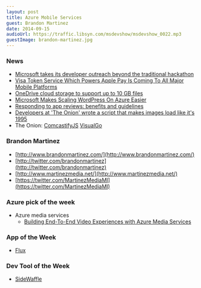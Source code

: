 ```yaml
---
layout: post
title: Azure Mobile Services
guest: Brandon Martinez
date: 2014-09-15
audioUrl: https://traffic.libsyn.com/msdevshow/msdevshow_0022.mp3
guestImage: brandon-martinez.jpg
---
```


### News

 - [Microsoft takes its developer outreach beyond the traditional hackathon](http://www.zdnet.com/microsoft-takes-its-developer-outreach-beyond-the-traditional-hackathon-7000033577/)
 - [Visa Token Service Which Powers Apple Pay Is Coming To All Major Mobile Platforms](http://wmpoweruser.com/visa-token-service-which-powers-apple-pay-is-coming-to-all-major-mobile-platforms/)
 - [OneDrive cloud storage to support up to 10 GB files](http://www.zdnet.com/its-official-microsofts-onedrive-cloud-storage-to-support-up-to-10-gb-files-7000033546)
 - [Microsoft Makes Scaling WordPress On Azure Easier](http://techcrunch.com/2014/09/10/microsoft-makes-scaling-wordpress-on-azure-easier/)
 - [Responding to app reviews: benefits and guidelines](http://blogs.windows.com/buildingapps/2014/09/11/responding-to-app-reviews-benefits-and-guidelines/)
 - [Developers at 'The Onion' wrote a script that makes images load like it's 1995](http://www.theverge.com/2014/9/12/6141973/the-onion-developers-wrote-a-script-that-makes-images-load-like-its-1995)
  - The Onion: [ComcastifyJS](http://theonion.github.io/comcastifyjs/)
[VisualGo](http://www.comp.nus.edu.sg/~stevenha/visualization/index.html)

### Brandon Martinez

 - [http://www.brandonmartinez.com/](http://www.brandonmartinez.com/)
 - [http://twitter.com/brandonmartinez](http://twitter.com/brandonmartinez)
 - [http://www.martinezmedia.net/](http://www.martinezmedia.net/)
 - [https://twitter.com/MartinezMediaMI](https://twitter.com/MartinezMediaMI)

### Azure pick of the week

 - Azure media services
   - [Building End-To-End Video Experiences with Azure Media Services](http://channel9.msdn.com/Events/Build/2014/3-610)

### App of the Week

 - [Flux](https://justgetflux.com/)

### Dev Tool of the Week

 - [SideWaffle](http://sidewaffle.com/)


